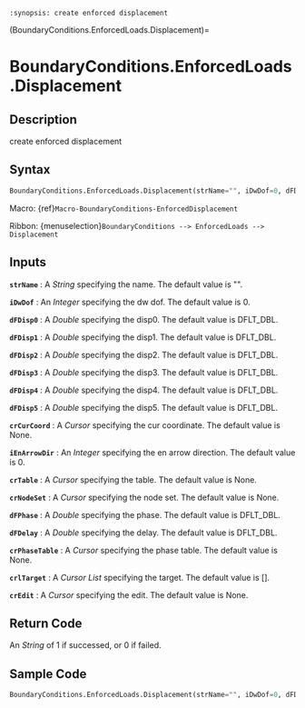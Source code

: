 ```{module} BoundaryConditions.EnforcedLoads.Displacement()
:synopsis: create enforced displacement
```

(BoundaryConditions.EnforcedLoads.Displacement)=

# BoundaryConditions.EnforcedLoads.Displacement

## Description

create enforced displacement

## Syntax

```python
BoundaryConditions.EnforcedLoads.Displacement(strName="", iDwDof=0, dFDisp0=DFLT_DBL, dFDisp1=DFLT_DBL, dFDisp2=DFLT_DBL, dFDisp3=DFLT_DBL, dFDisp4=DFLT_DBL, dFDisp5=DFLT_DBL, crCurCoord=None, iEnArrowDir=0, crTable=None, crNodeSet=None, dFPhase=DFLT_DBL, dFDelay=DFLT_DBL, crPhaseTable=None, crlTarget=[], crEdit=None)
```

Macro: {ref}`Macro-BoundaryConditions-EnforcedDisplacement`

Ribbon: {menuselection}`BoundaryConditions --> EnforcedLoads --> Displacement`

## Inputs

**`strName`**
: A _String_ specifying the name. The default value is "".

**`iDwDof`**
: An _Integer_ specifying the dw dof. The default value is 0.

**`dFDisp0`**
: A _Double_ specifying the disp0. The default value is DFLT_DBL.

**`dFDisp1`**
: A _Double_ specifying the disp1. The default value is DFLT_DBL.

**`dFDisp2`**
: A _Double_ specifying the disp2. The default value is DFLT_DBL.

**`dFDisp3`**
: A _Double_ specifying the disp3. The default value is DFLT_DBL.

**`dFDisp4`**
: A _Double_ specifying the disp4. The default value is DFLT_DBL.

**`dFDisp5`**
: A _Double_ specifying the disp5. The default value is DFLT_DBL.

**`crCurCoord`**
: A _Cursor_ specifying the cur coordinate. The default value is None.

**`iEnArrowDir`**
: An _Integer_ specifying the en arrow direction. The default value is 0.

**`crTable`**
: A _Cursor_ specifying the table. The default value is None.

**`crNodeSet`**
: A _Cursor_ specifying the node set. The default value is None.

**`dFPhase`**
: A _Double_ specifying the phase. The default value is DFLT_DBL.

**`dFDelay`**
: A _Double_ specifying the delay. The default value is DFLT_DBL.

**`crPhaseTable`**
: A _Cursor_ specifying the phase table. The default value is None.

**`crlTarget`**
: A _Cursor List_ specifying the target. The default value is [].

**`crEdit`**
: A _Cursor_ specifying the edit. The default value is None.

## Return Code

An _String_ of 1 if successed, or 0 if failed.

## Sample Code

```python
BoundaryConditions.EnforcedLoads.Displacement(strName="", iDwDof=0, dFDisp0=DFLT_DBL, dFDisp1=DFLT_DBL, dFDisp2=DFLT_DBL, dFDisp3=DFLT_DBL, dFDisp4=DFLT_DBL, dFDisp5=DFLT_DBL, crCurCoord=None, iEnArrowDir=0, crTable=None, crNodeSet=None, dFPhase=DFLT_DBL, dFDelay=DFLT_DBL, crPhaseTable=None, crlTarget=[], crEdit=None)
```
